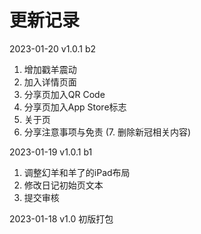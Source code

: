 #  更新记录
2023-01-20 v1.0.1 b2
1. 增加戳羊震动
2. 加入详情页面
3. 分享页加入QR Code
4. 分享页加入App Store标志
5. 关于页
6. 分享注意事项与免责
(7. 删除新冠相关内容)


2023-01-19 v1.0.1 b1
1. 调整幻羊和羊了的iPad布局
2. 修改日记初始页文本
3. 提交审核

2023-01-18 v1.0
初版打包

